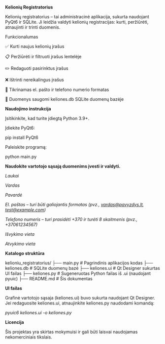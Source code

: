**Kelionių Registratorius**

Kelionių registratorius – tai administracinė aplikacija, sukurta naudojant PyQt6 ir SQLite. Ji leidžia valdyti kelionių registracijas: kurti, peržiūrėti, atnaujinti ir trinti duomenis.

Funkcionalumas

✅ Kurti naujus kelionių įrašus

📋 Peržiūrėti ir filtruoti įrašus lentelėje

✏️ Redaguoti pasirinktus įrašus

❌ Ištrinti nereikalingus įrašus

🔐 Tikrinamas el. pašto ir telefono numerio formatas

💾 Duomenys saugomi keliones.db SQLite duomenų bazėje

**Naudojimo instrukcija**

Įsitikinkite, kad turite įdiegtą Python 3.9+.

Įdiekite PyQt6:

pip install PyQt6

Paleiskite programą:

python main.py

**Naudokite vartotojo sąsają duomenims įvesti ir valdyti.**

*Laukai*

*Vardas*

*Pavardė*

*El. paštas – turi būti galiojantis formatas (pvz., vardas@pavyzdys.lt, test@example.com)*

*Telefono numeris – turi prasidėti +370 ir turėti 8 skaitmenis (pvz., +37061234567)*

*Išvykimo vieta*

*Atvykimo vieta*

**Katalogo struktūra**

kelioniu_registratorius/
├── main.py              # Pagrindinis aplikacijos kodas
├── keliones.db          # SQLite duomenų bazė
├── keliones.ui          # Qt Designer sukurtas UI failas
├── keliones.py          # Sugeneruotas Python failas iš .ui (naudojant pyuic)
├── README.md            # Šis dokumentas

**UI failas**

Grafinė vartotojo sąsaja (keliones.ui) buvo sukurta naudojant Qt Designer. Jei redaguosite keliones.ui, atnaujinkite keliones.py naudodami komandą:

*pyuic6 keliones.ui -o keliones.py*

**Licencija**

Šis projektas yra skirtas mokymuisi ir gali būti laisvai naudojamas nekomerciniais tikslais.
